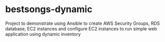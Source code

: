 # bestsongs-dynamic
Project to demonstrate using Ansible to create AWS Security Groups, RDS database, EC2 instances and configure EC2 instances to run simple web application using dynamic inventory
